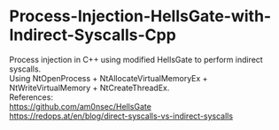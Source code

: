 # Process-Injection-HellsGate-with-Indirect-Syscalls-Cpp
Process injection in C++ using modified HellsGate to perform indirect syscalls. </br>
Using NtOpenProcess + NtAllocateVirtualMemoryEx + NtWriteVirtualMemory + NtCreateThreadEx. </br>
References:</br>
https://github.com/am0nsec/HellsGate</br>
https://redops.at/en/blog/direct-syscalls-vs-indirect-syscalls
